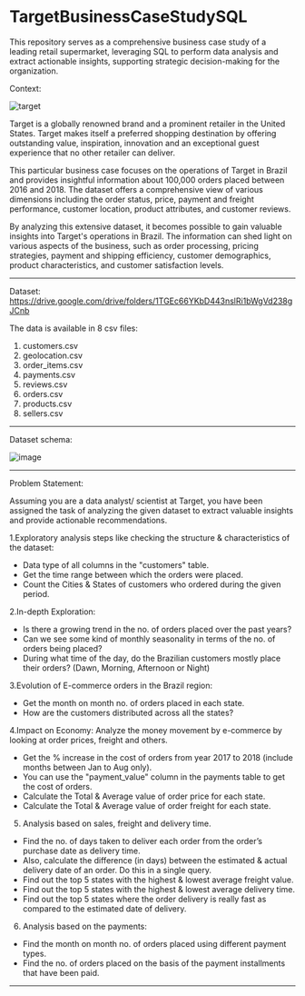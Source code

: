 
# TargetBusinessCaseStudySQL
This repository serves as a comprehensive business case study of a leading retail supermarket, leveraging SQL to perform data analysis and extract actionable insights, supporting strategic decision-making for the organization.

Context:

![target](https://github.com/user-attachments/assets/047141a3-0a98-4dd8-a447-123bf8979633)

Target is a globally renowned brand and a prominent retailer in the United States. Target makes itself a preferred shopping destination by offering outstanding value, inspiration, innovation and an exceptional guest experience that no other retailer can deliver.

This particular business case focuses on the operations of Target in Brazil and provides insightful information about 100,000 orders placed between 2016 and 2018. The dataset offers a comprehensive view of various dimensions including the order status, price, payment and freight performance, customer location, product attributes, and customer reviews.

By analyzing this extensive dataset, it becomes possible to gain valuable insights into Target's operations in Brazil. The information can shed light on various aspects of the business, such as order processing, pricing strategies, payment and shipping efficiency, customer demographics, product characteristics, and customer satisfaction levels.

___________________________________________________________________________________________________________

Dataset: https://drive.google.com/drive/folders/1TGEc66YKbD443nslRi1bWgVd238gJCnb

The data is available in 8 csv files:

1. customers.csv 
2. geolocation.csv 
3. order_items.csv 
4. payments.csv 
5. reviews.csv 
6. orders.csv 
7. products.csv 
8. sellers.csv 

___________________________________________________________________________________________________________

Dataset schema:

![image](https://github.com/user-attachments/assets/e1327875-3de1-422d-a750-3ebb99ed4bb9)


___________________________________________________________________________________________________________

Problem Statement:

Assuming you are a data analyst/ scientist at Target, you have been assigned the task of analyzing the given dataset to extract valuable insights and provide actionable recommendations.

1.Exploratory analysis steps like checking the structure & characteristics of the dataset:

  * Data type of all columns in the "customers" table.
  * Get the time range between which the orders were placed.
  * Count the Cities & States of customers who ordered during the given period.

2.In-depth Exploration:

  * Is there a growing trend in the no. of orders placed over the past years?  
  * Can we see some kind of monthly seasonality in terms of the no. of orders being placed?
  * During what time of the day, do the Brazilian customers mostly place their orders? (Dawn, Morning, Afternoon or Night)

3.Evolution of E-commerce orders in the Brazil region:

  * Get the month on month no. of orders placed in each state.
  * How are the customers distributed across all the states?

4.Impact on Economy: Analyze the money movement by e-commerce by looking at order prices, freight and others.

  * Get the % increase in the cost of orders from year 2017 to 2018 (include months between Jan to Aug only).
  * You can use the "payment_value" column in the payments table to get the cost of orders.
  * Calculate the Total & Average value of order price for each state.
  * Calculate the Total & Average value of order freight for each state.

5. Analysis based on sales, freight and delivery time.
   
  * Find the no. of days taken to deliver each order from the order’s purchase date as delivery time.
  * Also, calculate the difference (in days) between the estimated & actual delivery date of an order. Do this in a single query.
  * Find out the top 5 states with the highest & lowest average freight value.
  * Find out the top 5 states with the highest & lowest average delivery time.
  * Find out the top 5 states where the order delivery is really fast as compared to the estimated date of delivery.

6. Analysis based on the payments:
  * Find the month on month no. of orders placed using different payment types.
  * Find the no. of orders placed on the basis of the payment installments that have been paid.

___________________________________________________________________________________________________________

